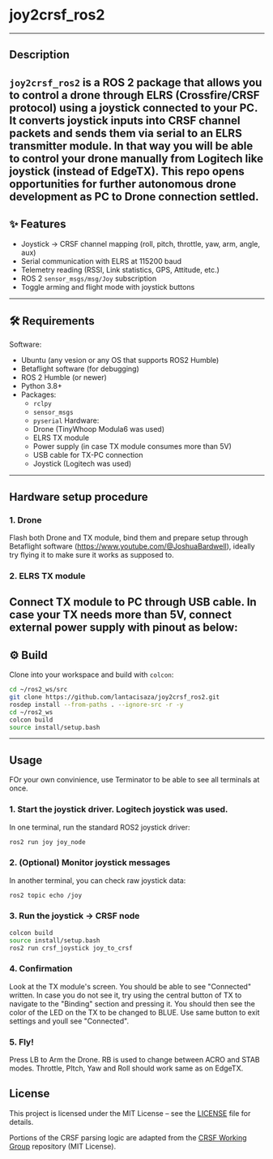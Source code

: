 # joy2crsf_ros2
---

##  Description
`joy2crsf_ros2` is a ROS 2 package that allows you to control a drone through **ELRS (Crossfire/CRSF protocol)** using a **joystick** connected to your PC.  
It converts joystick inputs into CRSF channel packets and sends them via serial to an ELRS transmitter module.
In that way you will be able to control your drone manually from Logitech like joystick (instead of EdgeTX).
This repo opens opportunities for further autonomous drone development as PC to Drone connection settled.
---

## ✨ Features
- Joystick → CRSF channel mapping (roll, pitch, throttle, yaw, arm, angle, aux)
- Serial communication with ELRS at 115200 baud
- Telemetry reading (RSSI, Link statistics, GPS, Attitude, etc.)
- ROS 2 `sensor_msgs/msg/Joy` subscription
- Toggle arming and flight mode with joystick buttons

---
## 🛠 Requirements
Software:
- Ubuntu (any vesion or any OS that supports ROS2 Humble)
- Betaflight software (for debugging)
- ROS 2 Humble (or newer)
- Python 3.8+
- Packages:
  - `rclpy`
  - `sensor_msgs`
  - `pyserial`
Hardware:
  - Drone (TinyWhoop Modula6 was used)
  - ELRS TX module 
  - Power supply (in case TX module consumes more than 5V)
  - USB cable for TX-PC connection
  - Joystick (Logitech was used)
---
## Hardware setup procedure 
### 1. Drone
Flash both Drone and TX module, bind them and prepare setup through Betaflight software (https://www.youtube.com/@JoshuaBardwell), ideally try flying it to make sure it works as supposed to.
### 2. ELRS TX module
Connect TX module to PC through USB cable. In case your TX needs more than 5V, connect external power supply with pinout as below:
---
## ⚙️ Build
Clone into your workspace and build with `colcon`:

```bash
cd ~/ros2_ws/src
git clone https://github.com/lantacisaza/joy2crsf_ros2.git
rosdep install --from-paths . --ignore-src -r -y
cd ~/ros2_ws
colcon build 
source install/setup.bash
```
---


## Usage
FOr your own convinience, use Terminator to be able to see all terminals at once.
### 1. Start the joystick driver. Logitech joystick was used.
In one terminal, run the standard ROS2 joystick driver:
```bash
ros2 run joy joy_node
```
### 2. (Optional) Monitor joystick messages
In another terminal, you can check raw joystick data:
```bash
ros2 topic echo /joy
```
### 3. Run the joystick → CRSF node
```bash
colcon build 
source install/setup.bash
ros2 run crsf_joystick joy_to_crsf
```

### 4. Confirmation
Look at the TX module's screen. You should be able to see "Connected" written.
In case you do not see it, try using the central button of TX to navigate to the "Binding" section and pressing it.
You should then see the color of the LED on the TX to be changed to BLUE. Use same button to exit settings and youll see "Connected".

### 5. Fly!
Press LB to Arm the Drone. RB is used to change between ACRO and STAB modes.
Throttle, PItch, Yaw and Roll should work same as on EdgeTX.


## License
This project is licensed under the MIT License – see the [LICENSE](LICENSE) file for details.

Portions of the CRSF parsing logic are adapted from the [CRSF Working Group](https://github.com/crsf-wg) repository (MIT License).
